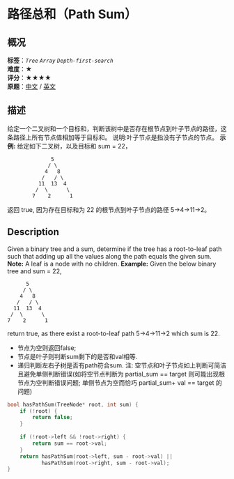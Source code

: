 # 路径总和（Path Sum）
## 概况
**标签**：*`Tree`*  *`Array`*  *`Depth-first-search`*<br>
**难度**：★<br>
**评分**：★★★★<br>
**原题**：[中文](https://leetcode-cn.com/problems/path-sum) / [英文](https://leetcode.com/problems/path-sum)
## 描述
给定一个二叉树和一个目标和，判断该树中是否存在根节点到叶子节点的路径，这条路径上所有节点值相加等于目标和。
说明:叶子节点是指没有子节点的节点。
**示例:**
给定如下二叉树，以及目标和 sum = 22，
```
              5
             / \
            4   8
           /   / \
          11  13  4
         /  \      \
        7    2      1
```
返回 true, 因为存在目标和为 22 的根节点到叶子节点的路径 5->4->11->2。
## Description
Given a binary tree and a sum, determine if the tree has a root-to-leaf path such that adding up all the values along the path equals the given sum.
**Note:**
A leaf is a node with no children.
**Example:**
Given the below binary tree and sum = 22,
```
      5
     / \
    4   8
   /   / \
  11  13  4
 /  \      \
7    2      1
```
return true, as there exist a root-to-leaf path 5->4->11->2 which sum is 22.
- 节点为空则返回false;
- 节点是叶子则判断sum剩下的是否和val相等.
- 递归判断左右子树是否有path符合sum.
注: 空节点和叶子节点如上判断可简洁且避免单侧判断错误(如将空节点判断为 partial_sum == target 则可能出现根节点为空判断错误问题; 单侧节点为空而恰巧 partial_sum+ val == target 的问题)
```c++
bool hasPathSum(TreeNode* root, int sum) {
    if (!root) {
        return false;
    }
    
    if (!root->left && !root->right) {
        return sum == root->val;
    }
    return hasPathSum(root->left, sum - root->val) || 
           hasPathSum(root->right, sum - root->val);
}
```